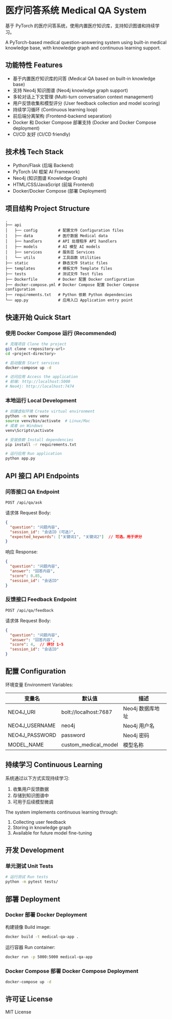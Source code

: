 # 医疗问答系统 Medical QA System

基于 PyTorch 的医疗问答系统，使用内置医疗知识库，支持知识图谱和持续学习。

A PyTorch-based medical question-answering system using built-in medical knowledge base, with knowledge graph and continuous learning support.

## 功能特性 Features

- 基于内置医疗知识库的问答 (Medical QA based on built-in knowledge base)
- 支持 Neo4j 知识图谱 (Neo4j knowledge graph support)
- 多轮对话上下文管理 (Multi-turn conversation context management)
- 用户反馈收集和模型评分 (User feedback collection and model scoring)
- 持续学习循环 (Continuous learning loop)
- 前后端分离架构 (Frontend-backend separation)
- Docker 和 Docker Compose 部署支持 (Docker and Docker Compose deployment)
- CI/CD 友好 (CI/CD friendly)

## 技术栈 Tech Stack

- Python/Flask (后端 Backend)
- PyTorch (AI 框架 AI Framework)
- Neo4j (知识图谱 Knowledge Graph)
- HTML/CSS/JavaScript (前端 Frontend)
- Docker/Docker Compose (部署 Deployment)

## 项目结构 Project Structure

```
.
├── api
│   ├── config         # 配置文件 Configuration files
│   ├── data           # 医疗数据 Medical data
│   ├── handlers       # API 处理程序 API handlers
│   ├── models         # AI 模型 AI models
│   ├── services       # 服务层 Services
│   └── utils          # 工具函数 Utilities
├── static             # 静态文件 Static files
├── templates          # 模板文件 Template files
├── tests              # 测试文件 Test files
├── Dockerfile         # Docker 配置 Docker configuration
├── docker-compose.yml # Docker Compose 配置 Docker Compose configuration
├── requirements.txt   # Python 依赖 Python dependencies
└── app.py             # 应用入口 Application entry point
```

## 快速开始 Quick Start

### 使用 Docker Compose 运行 (Recommended)

```bash
# 克隆项目 Clone the project
git clone <repository-url>
cd <project-directory>

# 启动服务 Start services
docker-compose up -d

# 访问应用 Access the application
# 前端: http://localhost:5000
# Neo4j: http://localhost:7474
```

### 本地运行 Local Development

```bash
# 创建虚拟环境 Create virtual environment
python -m venv venv
source venv/bin/activate  # Linux/Mac
# 或者 on Windows
venv\Scripts\activate

# 安装依赖 Install dependencies
pip install -r requirements.txt

# 运行应用 Run application
python app.py
```

## API 接口 API Endpoints

### 问答接口 QA Endpoint

```
POST /api/qa/ask
```

请求体 Request Body:
```json
{
  "question": "问题内容",
  "session_id": "会话ID (可选)",
  "expected_keywords": ["关键词1", "关键词2"]  // 可选，用于评分
}
```

响应 Response:
```json
{
  "question": "问题内容",
  "answer": "回答内容",
  "score": 0.85,
  "session_id": "会话ID"
}
```

### 反馈接口 Feedback Endpoint

```
POST /api/qa/feedback
```

请求体 Request Body:
```json
{
  "question": "问题内容",
  "answer": "回答内容",
  "score": 4,  // 评分 1-5
  "session_id": "会话ID"
}
```

## 配置 Configuration

环境变量 Environment Variables:

| 变量名 | 默认值 | 描述 |
|--------|--------|------|
| NEO4J_URI | bolt://localhost:7687 | Neo4j 数据库地址 |
| NEO4J_USERNAME | neo4j | Neo4j 用户名 |
| NEO4J_PASSWORD | password | Neo4j 密码 |
| MODEL_NAME | custom_medical_model | 模型名称 |

## 持续学习 Continuous Learning

系统通过以下方式实现持续学习:

1. 收集用户反馈数据
2. 存储到知识图谱中
3. 可用于后续模型微调

The system implements continuous learning through:

1. Collecting user feedback
2. Storing in knowledge graph
3. Available for future model fine-tuning

## 开发 Development

### 单元测试 Unit Tests

```bash
# 运行测试 Run tests
python -m pytest tests/
```

## 部署 Deployment

### Docker 部署 Docker Deployment

构建镜像 Build image:
```bash
docker build -t medical-qa-app .
```

运行容器 Run container:
```bash
docker run -p 5000:5000 medical-qa-app
```

### Docker Compose 部署 Docker Compose Deployment

```bash
docker-compose up -d
```

## 许可证 License

MIT License
